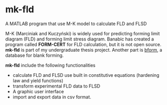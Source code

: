 # mk-fld

A MATLAB program that use M-K model to calculate FLD and FLSD

M-K (Marciniak and Kuczyński) is widely used for predicting forming limit diagram (FLD) and forming limit stress diagram. 
Banabic has created a program called **FORM-CERT** for FLD calculation, but it is not open source. **mk-fld** is part of my undergraduate thesis project. 
Another part is [bform](https://github.com/at15/bform), a database for blank forming.

**mk-fld** include the following functionalities 

- calculate FLD and FLSD use built in constitutive equations (hardening law and yield functions)
- transform experimental FLD data to FLSD
- A graphic user interface
- import and export data in csv format.
